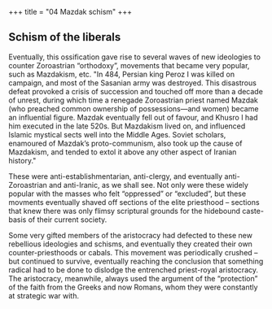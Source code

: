 +++
title = "04 Mazdak schism"
+++


## Schism of the liberals

Eventually, this ossification gave rise to several waves of new ideologies to counter Zoroastrian “orthodoxy”, movements that became very popular, such as Mazdakism, etc. "In 484, Persian king Peroz I was killed on campaign, and most of the Sasanian army was destroyed. This disastrous defeat provoked a crisis of succession and touched off more than a decade of unrest, during which time a renegade Zoroastrian priest named Mazdak (who preached common ownership of possessions—and women) became an influential figure. Mazdak eventually fell out of favour, and Khusro I had him executed in the late 520s. But Mazdakism lived on, and influenced Islamic mystical sects well into the Middle Ages. Soviet scholars, enamoured of Mazdak’s proto-communism, also took up the cause of Mazdakism, and tended to extol it above any other aspect of Iranian history."

These were anti-establishmentarian, anti-clergy, and eventually anti-Zoroastrian and anti-Iranic, as we shall see. Not only were these widely popular with the masses who felt “oppressed” or “excluded”, but these movments eventually shaved off sections of the elite priesthood – sections that knew there was only flimsy scriptural grounds for the hidebound caste-basis of their current society.

Some very gifted members of the aristocracy had defected to these new rebellious ideologies and schisms, and eventually they created their own counter-priesthoods or cabals. This movement was periodically crushed – but continued to survive, eventually reaching the conclusion that something radical had to be done to dislodge the entrenched priest-royal aristocracy. The aristocracy, meanwhile, always used the argument of the “protection” of the faith from the Greeks and now Romans, whom they were constantly at strategic war with.

